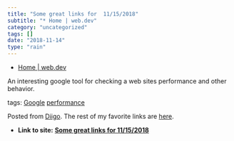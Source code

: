 ```yaml
---
title: "Some great links for  11/15/2018"
subtitle: "* Home | web.dev"
category: "uncategorized"
tags: []
date: "2018-11-14"
type: "rain"
---
```

* [Home | web.dev](<https://web.dev>)

An interesting google tool for checking a web sites performance and other
behavior.

tags: [Google](<https://www.diigo.com/user/pitosalas/Google>)
[performance](<https://www.diigo.com/user/pitosalas/performance>)

Posted from [Diigo](<https://www.diigo.com>). The rest of my favorite links
are [here](<https://www.diigo.com/user/pitosalas>).


* **Link to site:** **[Some great links for  11/15/2018](None)**